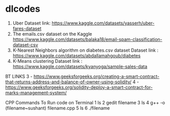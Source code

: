 # dlcodes
1. Uber Dataset link: https://www.kaggle.com/datasets/yasserh/uber-fares-dataset
2. The emails.csv dataset on the Kaggle
https://www.kaggle.com/datasets/balaka18/email-spam-classification-dataset-csv
3. K-Nearest Neighbors algorithm on diabetes.csv dataset Dataset link : https://www.kaggle.com/datasets/abdallamahgoub/diabetes
4. K-Means clustering Dataset link : https://www.kaggle.com/datasets/kyanyoga/sample-sales-data


BT LINKS 
3 - https://www.geeksforgeeks.org/creating-a-smart-contract-that-returns-address-and-balance-of-owner-using-solidity/
4 - https://www.geeksforgeeks.org/solidity-deploy-a-smart-contract-for-marks-management-system/

CPP Commands To Run code on Terminal
1    ls
2    gedit filename
3    ls
4    g++ -o (filename~sushant) filename.cpp
5    ls
6    ./filename
